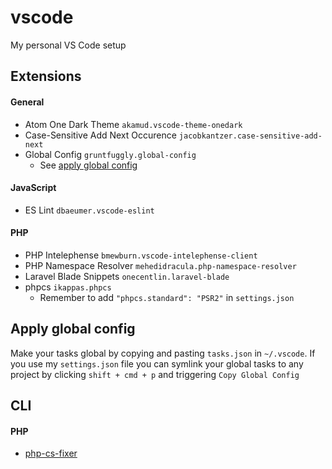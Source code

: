 # vscode
My personal VS Code setup

## Extensions
#### General
- Atom One Dark Theme `akamud.vscode-theme-onedark`
- Case-Sensitive Add Next Occurence `jacobkantzer.case-sensitive-add-next`
- Global Config `gruntfuggly.global-config`
  - See [apply global config](#apply-global-config)

#### JavaScript
- ES Lint `dbaeumer.vscode-eslint`

#### PHP
- PHP Intelephense `bmewburn.vscode-intelephense-client`
- PHP Namespace Resolver `mehedidracula.php-namespace-resolver`
- Laravel Blade Snippets `onecentlin.laravel-blade`
- phpcs `ikappas.phpcs`
  - Remember to add `"phpcs.standard": "PSR2"` in `settings.json`

## Apply global config
Make your tasks global by copying and pasting `tasks.json` in `~/.vscode`.
If you use my `settings.json` file you can symlink your global tasks to any project by clicking `shift + cmd + p` and triggering `Copy Global Config`

## CLI
#### PHP
- [php-cs-fixer](https://github.com/FriendsOfPHP/PHP-CS-Fixer)
